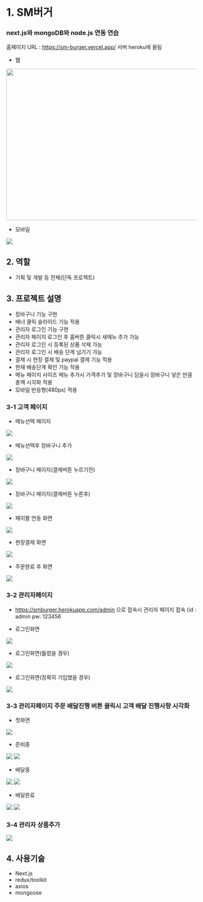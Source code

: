 # 1. SM버거
### next.js와 mongoDB와 node.js 연동 연습


홈페이지 URL : https://sm-burger.vercel.app/
서버 heroku에 올림

* 웹
<img src="https://user-images.githubusercontent.com/89256060/160676100-58d4dbcf-567e-47fc-b4bd-1d0381f6f237.JPG" width="800" height="400">

* 모바일 <br>
<img src="https://user-images.githubusercontent.com/89256060/160870410-74fc5331-e60c-4f38-a6a3-16b88eeab3ec.JPG">

## 2. 역할
* 기획 및 개발 등 전체(단독 프로젝트)

## 3. 프로젝트 설명

* 장바구니 기능 구현
* 배너 클릭 슬라이드 기능 적용
* 관리자 로그인 기능 구현
* 관리자 페이지 로그인 후 홈버튼 클릭시 새메뉴 추가 가능
* 관리자 로그인 시 등록된 상품 삭제 가능
* 관리자 로그인 시 배송 단계 넘기기 가능
* 결제 시 현장 결제 및 paypal 결제 기능 적용
* 현재 배송단계 확인 기능 적용
* 메뉴 페이지 사이즈 메뉴 추가시 가격추가 및 장바구니 담을시 장바구니 넣은 만큼 총액 시각화 적용
* 모바일 반응형(480px) 적용

### 3-1 고객 페이지

* 메뉴선택 페이지 
<img src="https://user-images.githubusercontent.com/89256060/160892374-03c96559-bfeb-4b36-8128-d654ff39b756.JPG" >

* 메뉴선택후 장바구니 추가
<img src="https://user-images.githubusercontent.com/89256060/160892376-2cfe7cb4-db7e-4287-874b-2795cc69b512.JPG" >

* 장바구니 페이지(결제버튼 누르기전)
<img src="https://user-images.githubusercontent.com/89256060/160892377-2ba470e9-72c9-4c3c-8931-7595265269cf.JPG" >

* 장바구니 페이지(결제버튼 누른후)
<img src="https://user-images.githubusercontent.com/89256060/160892379-990cd7bf-c132-4c17-8887-e57424b47684.JPG" >


* 페이팔 연동 화면
<img src="https://user-images.githubusercontent.com/89256060/160892380-de096219-3e68-438a-8ce2-c8b8c1fad900.JPG" >


* 현장결제 화면
<img src="https://user-images.githubusercontent.com/89256060/160892382-b6e13e48-7b7a-4e9b-b56a-e536b8bdeb83.JPG" >

* 주문완료 후 화면
<img src="https://user-images.githubusercontent.com/89256060/160892385-33d86f42-2a40-4b7c-bc32-2a7c9fce1aa7.JPG" >

### 3-2 관리자페이지

* https://smburger.herokuapp.com/admin 으로 접속시 관리자 페이지 접속 (id : admin pw: 123456

* 로그인화면
<img src="https://user-images.githubusercontent.com/89256060/160892386-bf6fc2ea-245d-46c5-b132-9aef4e42caee.JPG" >

* 로그인화면(틀렸을 경우)
<img src="https://user-images.githubusercontent.com/89256060/160892389-56a227ad-3240-4b93-823a-21ceb13f0d0f.JPG" >

* 로그인화면(정확히 기입했을 경우)
<img src="https://user-images.githubusercontent.com/89256060/160892390-2f299dee-d1a6-4cf8-aa91-b1fe97c28096.JPG" >


### 3-3 관리자페이지 주문 배달진행 버튼 클릭시 고객 배달 진행사항 시각화

* 첫화면
<img src="https://user-images.githubusercontent.com/89256060/160892385-33d86f42-2a40-4b7c-bc32-2a7c9fce1aa7.JPG" >

* 준비중
<img src="https://user-images.githubusercontent.com/89256060/160892361-f0d20aec-0860-4b92-be34-d37fabda0c19.JPG" >
<img src="https://user-images.githubusercontent.com/89256060/160892369-8fc93cf3-fcbe-4cba-97e4-ca07d0672623.JPG" >

* 배달중
<img src="https://user-images.githubusercontent.com/89256060/160892365-7ee11fff-3a05-4c39-b068-a9341a4adf39.JPG" >
<img src="https://user-images.githubusercontent.com/89256060/160892370-6c35eddf-c6cb-4daf-9362-247fd2436427.JPG" >

* 배달완료
<img src="https://user-images.githubusercontent.com/89256060/160892368-b3a22e2c-e6a0-4c2b-9c87-82f071a6d149.JPG" >
<img src="https://user-images.githubusercontent.com/89256060/160892371-c38efa21-3dee-4e85-a8a9-855b6b0954ba.JPG" >

### 3-4 관리자 상품추가

<img src="https://user-images.githubusercontent.com/89256060/160898750-175902ce-4488-4e2a-8b0b-ce7a6e16698a.JPG" >



## 4. 사용기술
* Next.js
* redux/toolkit
* axios
* mongoose

